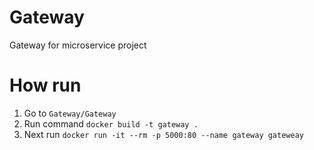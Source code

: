 # Gateway
Gateway for microservice project 

# How run

1. Go to `Gateway/Gateway`
2.  Run command `docker build -t gateway .`
3. Next run `docker run -it --rm -p 5000:80 --name gateway gateweay`
